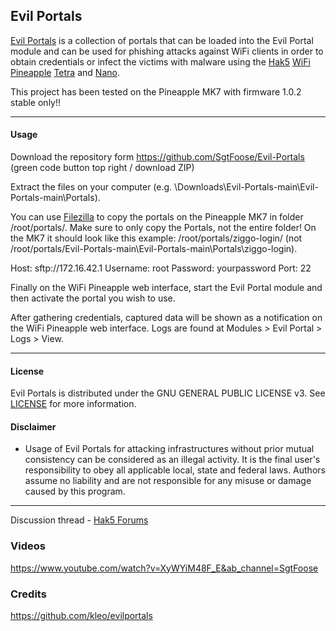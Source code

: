 ## Evil Portals

[Evil Portals](https://github.com/SgtFoose/Evil-Portals) is a collection of portals that can be loaded into the Evil Portal module and can be used for phishing attacks against WiFi clients in order to obtain credentials or infect the victims with malware using the [Hak5](https://hak5.org/) [WiFi Pineapple](https://wifipineapple.com/) [Tetra](http://hakshop.myshopify.com/products/wifi-pineapple?variant=11303845317) and [Nano](http://hakshop.myshopify.com/products/wifi-pineapple?variant=81044992).

This project has been tested on the Pineapple MK7 with firmware 1.0.2 stable only!! 


---

#### Usage

Download the repository form https://github.com/SgtFoose/Evil-Portals (green code button top right / download ZIP)

Extract the files on your computer (e.g. \Downloads\Evil-Portals-main\Evil-Portals-main\Portals).

You can use [Filezilla](https://filezilla-project.org/) to copy the portals on the Pineapple MK7 in folder /root/portals/.
Make sure to only copy the Portals, not the entire folder! On the MK7 it should look like this example: /root/portals/ziggo-login/ (not /root/portals/Evil-Portals-main\Evil-Portals-main\Portals\ziggo-login).

Host: sftp://172.16.42.1 Username: root Password: yourpassword Port: 22

Finally on the WiFi Pineapple web interface, start the Evil Portal module and then activate the portal you wish to use.

After gathering credentials, captured data will be shown as a notification on the WiFi Pineapple web interface. Logs are found at Modules > Evil Portal > Logs > View.

---
#### License
Evil Portals is distributed under the GNU GENERAL PUBLIC LICENSE v3. See [LICENSE](hhttps://github.com/SgtFoose/Evil-Portals/LICENSE) for more information.

#### Disclaimer
* Usage of Evil Portals for attacking infrastructures without prior mutual consistency can be considered as an illegal activity. It is the final user's responsibility to obey all applicable local, state and federal laws. Authors assume no liability and are not responsible for any misuse or damage caused by this program.

---

Discussion thread - [Hak5 Forums](https://forums.hak5.org/index.php?/topic/39856-evil-portals/)

### Videos
https://www.youtube.com/watch?v=XyWYiM48F_E&ab_channel=SgtFoose

### Credits
https://github.com/kleo/evilportals
